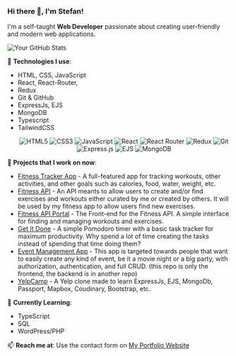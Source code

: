 ### Hi there 👋, I'm Stefan!

I'm a self-taught **Web Developer** passionate about creating user-friendly and modern web applications.

![Your GitHub Stats](https://github-readme-stats.vercel.app/api?username=Stefan0712&show_icons=true&theme=radical)


🔧 **Technologies I use**:  
- HTML, CSS, JavaScript  
- React, React-Router,
- Redux  
- Git & GitHub
- ExpressJs, EJS
- MongoDB
- Typescript
- TailwindCSS
  <p align="center">
  <img src="https://img.shields.io/badge/HTML5-333?style=flat&logo=html5&logoColor=E34F26" alt="HTML5" />
  <img src="https://img.shields.io/badge/CSS3-333?style=flat&logo=css3&logoColor=1572B6" alt="CSS3" />
  <img src="https://img.shields.io/badge/JavaScript-333?style=flat&logo=javascript&logoColor=F7DF1E" alt="JavaScript" />
  <img src="https://img.shields.io/badge/React-333?style=flat&logo=react&logoColor=61DAFB" alt="React" />
  <img src="https://img.shields.io/badge/React_Router-333?style=flat&logo=react-router&logoColor=CA4245" alt="React Router" />
  <img src="https://img.shields.io/badge/Redux-333?style=flat&logo=redux&logoColor=764ABC" alt="Redux" />
  <img src="https://img.shields.io/badge/Git-333?style=flat&logo=git&logoColor=F05032" alt="Git" />
  <img src="https://img.shields.io/badge/Express.js-333?style=flat&logo=express&logoColor=white" alt="Express.js" />
  <img src="https://img.shields.io/badge/EJS-333?style=flat&logo=ejs&logoColor=white" alt="EJS" />
  <img src="https://img.shields.io/badge/MongoDB-333?style=flat&logo=mongodb&logoColor=47A248" alt="MongoDB" />
</p>


🚀 **Projects that I work on now**:  
- [Fitness Tracker App](https://github.com/Stefan0712/fitness-app) - A full-featured app for tracking workouts, other activities, and other goals such as calories, food, water, weight, etc.
- [Fitness API](https://github.com/Stefan0712/fitness-api) - An API meants to allow users to create and/or find exercises and workouts either curated by me or created by others. It will be used by my fitness app to allow users find new exercises.
- [Fitness API Portal](https://github.com/Stefan0712/api-portal) - The Front-end for the Fitness API. A simple interface for finding and managing workouts and exercises. 
- [Get It Done](https://github.com/Stefan0712/get-it-done) - A simple Pomodoro timer with a basic task tracker for maximum productivity. Why spend a lot of time creating the tasks instead of spending that time doing them?
- [Event Management App](https://github.com/Stefan0712/event-management-app) - This app is targeted towards people that want to easily create any kind of event, be it a movie night or a big party, with authorization, authentication, and full CRUD. (this repo is only the frontend, the backend is in another repo)
- [YelpCamp](https://github.com/Stefan0712/YelpCamp) - A Yelp clone made to learn ExpressJs, EJS, MongoDb, Passport, Mapbox, Coudinary, Bootstrap, etc. 

🌱 **Currently Learning**:  
- TypeScript
- SQL
- WordPress/PHP

📫 **Reach me at**: Use the contact form on <a href="https://stefan0712.github.io/portfolio/#contact" target="_blank"> My Portfolio Website
